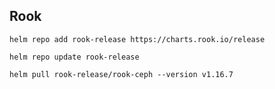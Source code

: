## Rook

```shell
helm repo add rook-release https://charts.rook.io/release
```

```shell
helm repo update rook-release
```

```shell
helm pull rook-release/rook-ceph --version v1.16.7
```
